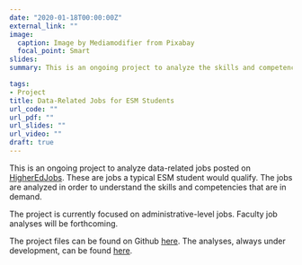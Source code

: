 ```yaml
---
date: "2020-01-18T00:00:00Z"
external_link: ""
image:
  caption: Image by Mediamodifier from Pixabay
  focal_point: Smart
slides:
summary: This is an ongoing project to analyze the skills and competencies as expressed in data-related job postings.

tags:
- Project
title: Data-Related Jobs for ESM Students
url_code: ""
url_pdf: ""
url_slides: ""
url_video: ""
draft: true
---
```


This is an ongoing project to analyze data-related jobs posted on [HigherEdJobs](http://www.higheredjobs.com). These are jobs a typical ESM student would qualify. The jobs are analyzed in order to understand the skills and competencies that are in demand.

The project is currently focused on administrative-level jobs. Faculty job analyses will be forthcoming.

The project files can be found on Github [here](https://github.com/acircleda/Data-Jobs). The analyses, always under development, can be found [here](https://acircleda.github.io/Data-Jobs/).
